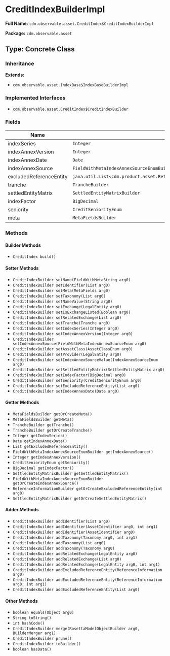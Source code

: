 # CreditIndexBuilderImpl

**Full Name:** `cdm.observable.asset.CreditIndex$CreditIndexBuilderImpl`

**Package:** `cdm.observable.asset`

## Type: Concrete Class

### Inheritance

**Extends:**
- `cdm.observable.asset.IndexBase$IndexBaseBuilderImpl`

### Implemented Interfaces

- `cdm.observable.asset.CreditIndex$CreditIndexBuilder`

### Fields

| Name | Type | Description |
|------|------|-------------|
| indexSeries | `Integer` |  |
| indexAnnexVersion | `Integer` |  |
| indexAnnexDate | `Date` |  |
| indexAnnexSource | `FieldWithMetaIndexAnnexSourceEnumBuilder` |  |
| excludedReferenceEntity | `java.util.List<cdm.product.asset.ReferenceInformation$ReferenceInformationBuilder>` |  |
| tranche | `TrancheBuilder` |  |
| settledEntityMatrix | `SettledEntityMatrixBuilder` |  |
| indexFactor | `BigDecimal` |  |
| seniority | `CreditSeniorityEnum` |  |
| meta | `MetaFieldsBuilder` |  |

### Methods

#### Builder Methods

- `CreditIndex build()`

#### Setter Methods

- `CreditIndexBuilder setName(FieldWithMetaString arg0)`
- `CreditIndexBuilder setIdentifier(List arg0)`
- `CreditIndexBuilder setMeta(MetaFields arg0)`
- `CreditIndexBuilder setTaxonomy(List arg0)`
- `CreditIndexBuilder setNameValue(String arg0)`
- `CreditIndexBuilder setExchange(LegalEntity arg0)`
- `CreditIndexBuilder setIsExchangeListed(Boolean arg0)`
- `CreditIndexBuilder setRelatedExchange(List arg0)`
- `CreditIndexBuilder setTranche(Tranche arg0)`
- `CreditIndexBuilder setIndexSeries(Integer arg0)`
- `CreditIndexBuilder setIndexAnnexVersion(Integer arg0)`
- `CreditIndexBuilder setIndexAnnexSource(FieldWithMetaIndexAnnexSourceEnum arg0)`
- `CreditIndexBuilder setAssetClass(AssetClassEnum arg0)`
- `CreditIndexBuilder setProvider(LegalEntity arg0)`
- `CreditIndexBuilder setIndexAnnexSourceValue(IndexAnnexSourceEnum arg0)`
- `CreditIndexBuilder setSettledEntityMatrix(SettledEntityMatrix arg0)`
- `CreditIndexBuilder setIndexFactor(BigDecimal arg0)`
- `CreditIndexBuilder setSeniority(CreditSeniorityEnum arg0)`
- `CreditIndexBuilder setExcludedReferenceEntity(List arg0)`
- `CreditIndexBuilder setIndexAnnexDate(Date arg0)`

#### Getter Methods

- `MetaFieldsBuilder getOrCreateMeta()`
- `MetaFieldsBuilder getMeta()`
- `TrancheBuilder getTranche()`
- `TrancheBuilder getOrCreateTranche()`
- `Integer getIndexSeries()`
- `Date getIndexAnnexDate()`
- `List getExcludedReferenceEntity()`
- `FieldWithMetaIndexAnnexSourceEnumBuilder getIndexAnnexSource()`
- `Integer getIndexAnnexVersion()`
- `CreditSeniorityEnum getSeniority()`
- `BigDecimal getIndexFactor()`
- `SettledEntityMatrixBuilder getSettledEntityMatrix()`
- `FieldWithMetaIndexAnnexSourceEnumBuilder getOrCreateIndexAnnexSource()`
- `ReferenceInformationBuilder getOrCreateExcludedReferenceEntity(int arg0)`
- `SettledEntityMatrixBuilder getOrCreateSettledEntityMatrix()`

#### Adder Methods

- `CreditIndexBuilder addIdentifier(List arg0)`
- `CreditIndexBuilder addIdentifier(AssetIdentifier arg0, int arg1)`
- `CreditIndexBuilder addIdentifier(AssetIdentifier arg0)`
- `CreditIndexBuilder addTaxonomy(Taxonomy arg0, int arg1)`
- `CreditIndexBuilder addTaxonomy(List arg0)`
- `CreditIndexBuilder addTaxonomy(Taxonomy arg0)`
- `CreditIndexBuilder addRelatedExchange(LegalEntity arg0)`
- `CreditIndexBuilder addRelatedExchange(List arg0)`
- `CreditIndexBuilder addRelatedExchange(LegalEntity arg0, int arg1)`
- `CreditIndexBuilder addExcludedReferenceEntity(ReferenceInformation arg0)`
- `CreditIndexBuilder addExcludedReferenceEntity(ReferenceInformation arg0, int arg1)`
- `CreditIndexBuilder addExcludedReferenceEntity(List arg0)`

#### Other Methods

- `boolean equals(Object arg0)`
- `String toString()`
- `int hashCode()`
- `CreditIndexBuilder merge(RosettaModelObjectBuilder arg0, BuilderMerger arg1)`
- `CreditIndexBuilder prune()`
- `CreditIndexBuilder toBuilder()`
- `boolean hasData()`

